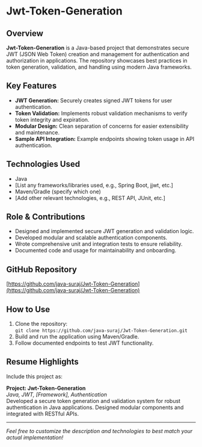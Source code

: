 # Jwt-Token-Generation

## Overview
**Jwt-Token-Generation** is a Java-based project that demonstrates secure JWT (JSON Web Token) creation and management for authentication and authorization in applications. The repository showcases best practices in token generation, validation, and handling using modern Java frameworks.

## Key Features
- **JWT Generation:** Securely creates signed JWT tokens for user authentication.
- **Token Validation:** Implements robust validation mechanisms to verify token integrity and expiration.
- **Modular Design:** Clean separation of concerns for easier extensibility and maintenance.
- **Sample API Integration:** Example endpoints showing token usage in API authentication.

## Technologies Used
- Java
- [List any frameworks/libraries used, e.g., Spring Boot, jjwt, etc.]
- Maven/Gradle (specify which one)
- [Add other relevant technologies, e.g., REST API, JUnit, etc.]

## Role & Contributions
- Designed and implemented secure JWT generation and validation logic.
- Developed modular and scalable authentication components.
- Wrote comprehensive unit and integration tests to ensure reliability.
- Documented code and usage for maintainability and onboarding.

## GitHub Repository
[https://github.com/java-suraj/Jwt-Token-Generation](https://github.com/java-suraj/Jwt-Token-Generation)

## How to Use
1. Clone the repository:  
   `git clone https://github.com/java-suraj/Jwt-Token-Generation.git`
2. Build and run the application using Maven/Gradle.
3. Follow documented endpoints to test JWT functionality.

## Resume Highlights
Include this project as:

**Project: Jwt-Token-Generation**  
*Java, JWT, [Framework], Authentication*  
Developed a secure token generation and validation system for robust authentication in Java applications. Designed modular components and integrated with RESTful APIs.

---

*Feel free to customize the description and technologies to best match your actual implementation!*